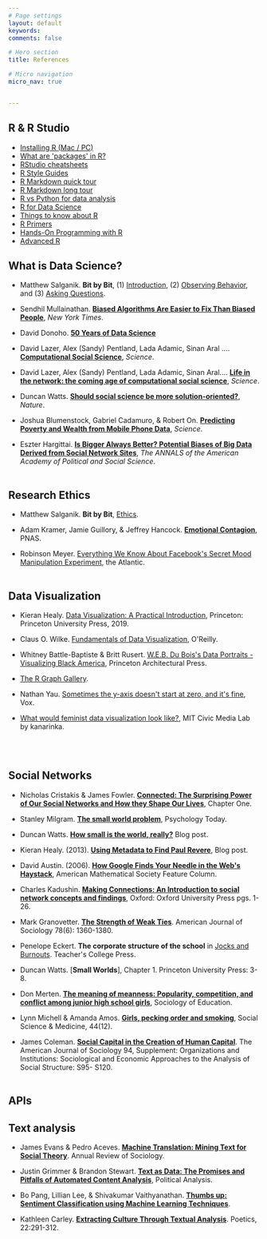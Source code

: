 ```yaml
---
# Page settings
layout: default
keywords:
comments: false

# Hero section
title: References

# Micro navigation
micro_nav: true


---
```


## R & R Studio
- [Installing R (Mac / PC)](https://htmlpreview.github.io/?https://github.com/cbail/comp_soc_undergrad/blob/master/Installing_R/Installing-R-Tutorial.html)
- [What are 'packages' in R?](http://r-pkgs.had.co.nz/intro.html)
- [RStudio cheatsheets](https://rstudio.com/resources/cheatsheets/)
- [R Style Guides](https://style.tidyverse.org/)
- [R Markdown quick tour](https://rmarkdown.rstudio.com/authoring_quick_tour.html)
- [R Markdown long tour](https://rmarkdown.rstudio.com/lesson-1.html)
- [R vs Python for data analysis](https://www.datacamp.com/community/tutorials/r-or-python-for-data-analysis)
- [R for Data Science](https://r4ds.had.co.nz/)
- [Things to know about R](http://socviz.co/gettingstarted.html)
- [R Primers](https://rstudio.cloud/learn/primers)
- [Hands-On Programming with R](https://www.amazon.com/dp/1449359019/ref=cm_sw_su_dp)
- [Advanced R](https://www.amazon.com/dp/1466586966/ref=cm_sw_su_dp)

  

## What is Data Science?

- Matthew Salganik. **Bit by Bit**, (1) [Introduction](https://www.bitbybitbook.com/en/1st-ed/introduction/), (2) [Observing Behavior](https://www.bitbybitbook.com/en/1st-ed/observing-behavior/), and (3) [Asking Questions](https://www.bitbybitbook.com/en/1st-ed/asking-questions/).

- Sendhil Mullainathan. [**Biased Algorithms Are Easier to Fix Than Biased People**](https://www.nytimes.com/2019/12/06/business/algorithm-bias-fix.html), *New York Times*.

- David Donoho. [**50 Years of Data Science**](https://courses.csail.mit.edu/18.337/2015/docs/50YearsDataScience.pdf)

- David Lazer, Alex (Sandy) Pentland, Lada Adamic, Sinan Aral .... [**Computational Social Science**](https://science.sciencemag.org/content/323/5915/721), *Science*.

- David Lazer, Alex (Sandy) Pentland, Lada Adamic, Sinan Aral.... [**Life in the network: the coming age of computational social science**](https://www.ncbi.nlm.nih.gov/pmc/articles/PMC2745217/), *Science*.

- Duncan Watts. [**Should social science be more solution-oriented?**](https://www.nature.com/articles/s41562-016-0015), *Nature*.

- Joshua Blumenstock, Gabriel Cadamuro, & Robert On. [**Predicting Poverty and Wealth from Mobile Phone Data**](https://science.sciencemag.org/content/350/6264/1073), *Science*.

- Eszter Hargittai. [**Is Bigger Always Better? Potential Biases of Big Data Derived from Social Network Sites**](https://journals.sagepub.com/doi/abs/10.1177/0002716215570866), *The ANNALS of the American Academy of Political and Social Science*.
<br/><br/>

## Research Ethics

- Matthew Salganik. **Bit by Bit**, [Ethics](https://www.bitbybitbook.com/en/1st-ed/ethics/).

- Adam Kramer, Jamie Guillory, & Jeffrey Hancock. [**Emotional Contagion**](https://www.pnas.org/content/111/24/8788), PNAS.

- Robinson Meyer. [Everything We Know About Facebook's Secret Mood Manipulation Experiment](https://www.theatlantic.com/technology/archive/2014/06/everything-we-know-about-facebooks-secret-mood-manipulation-experiment/373648/), the Atlantic.
<br/><br/>


## Data Visualization

- Kieran Healy. [Data Visualization: A Practical Introduction](http://socviz.co/), Princeton: Princeton University Press, 2019.

- Claus O. Wilke. [Fundamentals of Data Visualization](https://serialmentor.com/dataviz/), O'Reilly.

- Whitney Battle-Baptiste & Britt Rusert. [W.E.B. Du Bois's Data Portraits - Visualizing Black America](https://www.papress.com/html/product.details.dna?isbn=9781616897062), Princeton Architectural Press.

- [The R Graph Gallery](https://www.r-graph-gallery.com/).

- Nathan Yau. [Sometimes the y-axis doesn't start at zero, and it's fine](https://flowingdata.com/2015/11/23/sometimes-the-y-axis-doesnt-start-at-zero-and-its-fine/), Vox.

-  [What would feminist data visualization look like?](https://civic.mit.edu/2015/12/01/feminist-data-visualization/), MIT Civic Media Lab by kanarinka.
  
  
  
<br/><br/>

## Social Networks

- Nicholas Cristakis & James Fowler. [**Connected: The Surprising Power of Our Social Networks and How they Shape Our Lives**](http://connectedthebook.com/pdf/excerpt.pdf), Chapter One.

- Stanley Milgram. [**The small world problem**](http://snap.stanford.edu/class/cs224w-readings/milgram67smallworld.pdf), Psychology Today.

- Duncan Watts. [**How small is the world, really?**](https://medium.com/@duncanjwatts/how-small-is-the-world-really-736fa21808ba) Blog post.

- Kieran Healy. (2013). [**Using Metadata to Find Paul Revere**](https://kieranhealy.org/blog/archives/2013/06/09/using-metadata-to-find-paul-revere/), Blog post.

- David Austin. (2006). [**How Google Finds Your Needle in the Web's Haystack**](http://www.ams.org/publicoutreach/feature-column/fcarc-pagerank), 
American Mathematical Society Feature Column.

- Charles Kadushin. [**Making Connections: An Introduction to social network concepts and findings**](https://www.amazon.com/Understanding-Social-Networks-Theories-Concepts/dp/0195379470), Oxford: Oxford University Press pgs. 1-26.

- Mark Granovetter. [**The Strength of Weak Ties**](https://www.jstor.org/stable/2776392?seq=1). American Journal of Sociology 78(6): 1360-1380.

- Penelope Eckert. **The corporate structure of the school** in [Jocks and Burnouts](https://www.amazon.com/Jocks-Burnouts-Social-Categories-Identity/dp/0807729639). Teacher's College Press.

- Duncan Watts. [**Small Worlds**], Chapter 1. Princeton University Press: 3-8.

- Don Merten. [**The meaning of meanness: Popularity, competition, and conflict among junior high school girls**](https://www.jstor.org/stable/pdf/2673207.pdf?seq=1), Sociology of Education.

- Lynn Michell & Amanda Amos. [**Girls, pecking order and smoking**](https://www.ncbi.nlm.nih.gov/pubmed/9194247), Social Science & Medicine, 44(12).

- James Coleman. [**Social Capital in the Creation of Human Capital**](https://www.jstor.org/stable/2780243?seq=1). The American Journal of Sociology 94, Supplement: Organizations and Institutions: Sociological and Economic Approaches to the Analysis of Social Structure: S95- S120.
<br/><br/>


## APIs



## Text analysis

- James Evans & Pedro Aceves. [**Machine Translation: Mining Text for Social Theory**](https://www.annualreviews.org/doi/abs/10.1146/annurev-soc-081715-074206). Annual Review of Sociology.

- Justin Grimmer & Brandon Stewart. [**Text as Data: The Promises and Pitfalls of Automated Content Analysis**](https://www.cambridge.org/core/journals/political-analysis/article/text-as-data-the-promise-and-pitfalls-of-automatic-content-analysis-methods-for-political-texts/F7AAC8B2909441603FEB25C156448F200), Political Analysis.

- Bo Pang, Lillian Lee, & Shivakumar Vaithyanathan. [**Thumbs up: Sentiment Classification using Machine Learning Techniques**](https://www.aclweb.org/anthology/W02-1011/).

- Kathleen Carley. [**Extracting Culture Through Textual Analysis**](https://www.sciencedirect.com/science/article/abs/pii/0304422X94900116). Poetics, 22:291-312.

